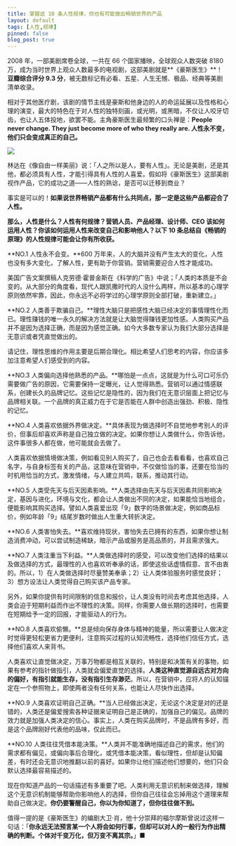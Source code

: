 ```yaml
---
title: 掌握这 10 条人性规律，你也有可能做出畅销世界的产品
layout: default
tags: [人性,规律]
pinned: false
blog_post: true
---
```


2008 年，一部美剧席卷全球，一共在 66 个国家播映，全球观众人数突破 8180 万，成为当时世界上观众人数最多的电视剧，这部美剧就是**《豪斯医生》**！**豆瓣综合评分 9.3 分**，被无数标记有必看、五星、人生无憾、极品、经典等美剧清单收录。

相对于其他医疗剧，该剧的情节主线是豪斯和他身边的人的命运延展以及性格和心理的演变，最大的特色在于对人性的独特刻画，或光明，或黑暗，不仅让人咬牙切齿，也让人五体投地，欲罢不能。主角豪斯医生最频繁的口头禅是：**People never change. They just become more of who they really are. 人性永不变，他们只会变成真正的自己。**


![](http://openmindclub.qiniudn.com/omt/DrHouse.jpg)

林达在《像自由一样美丽》说：「人之所以是人，要有人性」。无论是美剧，还是其他，都必须具有人性，才能引得具有人性的人喜爱。假如将《豪斯医生》这部美剧视作产品，它的成功之道——人性的熟谂，是否可以迁移到商业？

事实是可以的！**如果说世界畅销产品都有什么共同点，那一定是这些产品都迎合了人性。**

**那么，人性是什么？人性有何规律？营销人员、产品经理、设计师、CEO 该如何运用人性？你该如何运用人性来改变自己和影响他人？以下 10 条总结自《畅销的原理》的人性规律可能会让你有所收获。**

**NO.1 人性永不会变。**600 万年来，人的大脑并没有产生太大的变化，人性也没有多大变化，了解人性，更有助于你营销。营销需要迎合人性才能成功。

美国广告文案撰稿人克劳德·霍普金斯在《科学的广告》中说；「人类的本质是不会变的。从大部分的角度看，现代人跟凯撒时代的人没什么两样，所以基本的心理学原则依然牢靠，因此，你永远不必将学过的心理学原则全部打破，重新建立。」

**NO.2 人类善于欺骗自己。**理性大脑只是把感性大脑已经决定的事情理性化而已。理性赚钱的唯一永久的解决方法就是让大脑觉得赚钱更加性感。人类购买产品并不是因为选择正确，而是因为感觉正确。如今大多数专家认为我们大部分选择是无意识或者凭直觉做出的。

请记住，理性思维的作用主要是后期合理化。相比希望人们思考的内容，你应该多加注意希望人们感受到的内容。

**NO.3 人类偏向选择他熟悉的产品。**哪怕是一点点，这就是为什么可口可乐仍需要做广告的原因，它需要保持一定曝光，让人觉得熟悉。营销可以通过情感联系，创建长久的品牌记忆。这些记忆是隐性的，因为我们在无意识层面上把记忆与品牌相关联。一个品牌的真正威力在于它是否能在人群中创造出强劲、积极、隐性的记忆。



**NO.4 人类喜欢依据外界做决定。**具体表现为做选择时不自觉地参考别人的评价，但事后却喜欢声称是自己独立做的决定。如果你想让人类做什么，你告诉他，这件事很多人都在做，他可能就会去做了。

人类喜欢依据情境做决策，例如看见别人购买了，自己也会去看看看，也喜欢自己名字，与自身标签有关的产品，这意味在营销中，不仅做恰当的事，还要在恰当的时机用恰当的方式，激发情绪，与人建立共鸣，联系，推动其行动。

**NO.5 人类受先天与后天因素影响。**人类选择由先天与后天因素共同影响决定，基因与进化，环境与文化，都会让人类做出不同的决定，如果能恰当地组合，便能影响其购买选择。譬如人类喜爱出现「9」数字的场景做决定，例如商品标价，例如年龄「9」结尾岁数时做出人生重大转折决定。


**NO.6 人类害怕失去。**喜欢维持现状，害怕失去已拥有的东西，如果你想让制造消费冲动，可以尝试制造稀缺，暗示产品或服务是高品质的，并且需求强大。

**NO.7 人类注重当下利益。**人类做选择时的感受，可以改变他们选择的结果以及做选择的方式，最理性的人也喜欢听奉承的话，即使这些话虚情假意、言不由衷的。所以，1）在人类做选择时尽量赞美奉承；2）让人类体验服务时感觉良好；3）想方设法让人类觉得自己购买该产品专家。

另外，如果你提供有时间限制的信息和报价，让人类没有时间去考虑其他选择，人类会迫于短期利益而作出不理性的决策。同样，你需要人做长期的选择时，也需要在短期给予一定的回报，才能驱动人的行为。

**NO.8 人类喜欢偷懒。**总是倾向保存身体与精神的能量，所以需要让人做决定时觉得更轻松更省力更便利，注意购买过程的认知流畅性，选择他们信任方式，选择他们喜欢人来背书。

人类喜欢让直觉做决定，万事万物都是相互关联的，特别是和决策有关的事物，如果有参考的指针做指引，人类就会偏爱直觉的选择。**人类这种直觉源自远古对方向的偏好，有指引就能生存，没有指引生存渺茫**。所以，在营销中，应将人的认知锚定在一个参照物上，即使两者没有任何关系，也能让人尽快作出选择。

**NO.9 人类喜欢证明自己正确。**当人已经做出决定，无论这个决定是对的还是错的，人类还是偏爱搜索各种证据来证明自己是正确的，加强自己的偏见。品牌的效力就是加强人类决定的信心。事实上，人类在购买品牌时，不是品牌有多好，而是这个品牌刚好代表他的品味，仅此而已。

**NO.10 人类往往凭借本能决策。**人类并不能准确地描述自己的需求，他们的需求都有偏见，或偏向事后合理化，或凭借本能决策，看似理性，但却是认知偏差，有时还会无意识地推翻以前的喜好。如果你让他们描述他们想要的，他们只会默认选择最容易描述的。

现在你知道产品的一句话描述有多重要了吧。人类利用无意识机制来做选择，理解这个无意识机制能够帮助你影响他人的选择，但你自己往往会忘掉用这个道理来帮助自己做决定。**你仍要警醒自己，你以为你知道了，但你往往做不到。**

值得一提的是《豪斯医生》的编剧大卫·肖，他十分崇拜的福尔摩斯曾说过这样一句话：「**你永远无法预言某一个人将会如何行事，但却可以对人的一般行为作出精确的判断。个体对千变万化，但万变不离其宗。**」■




